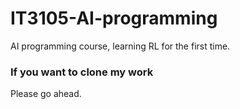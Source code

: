 # IT3105-AI-programming
AI programming course, learning RL for the first time.

### If you want to clone my work
Please go ahead.
